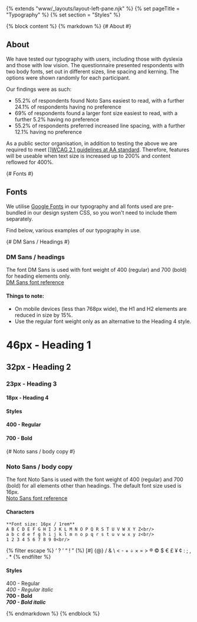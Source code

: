 {% extends "www/_layouts/layout-left-pane.njk" %}
{% set pageTitle = "Typography" %}
{% set section = "Styles" %}

{% block content %}
{% markdown %}
{# About #}

## About

We have tested our typography with users, including those with dyslexia and those with low vision. The questionnaire presented respondents with two body fonts, set out in different sizes, line spacing and kerning. The options were shown randomly for each participant.

Our findings were as such:

- 55.2% of respondents found Noto Sans easiest to read, with a further 24.1% of respondents having no preference
- 69% of respondents found a larger font size easiest to read, with a further 5.2% having no preference
- 55.2% of respondents preferred increased line spacing, with a further 12.1% having no preference

As a public sector organisation, in addition to testing the above we are required to meet []<a href="https://www.gov.uk/service-manual/helping-people-to-use-your-service/understanding-wcag#applying-wcag-21-guidelines" target="_blank">WCAG 2.1 guidelines at AA standard</a>.
Therefore, features will be useable when text size is increased up to 200% and content reflowed for 400%.

{# Fonts #}

## Fonts

We utilise <a href="https://fonts.google.com/" target="_blank">Google Fonts</a> in our typography and all fonts used are pre-bundled in our design system CSS, so you won't need to include them separately.

Find below, various examples of our typography in use.

{# DM Sans / Headings #}

### DM Sans / headings

The font DM Sans is used with font weight of 400 (regular) and 700 (bold) for heading elements only. <br/>
<a href="https://fonts.google.com/specimen/DM+Sans?selection.family=DM+Sans:700" target="_blank">DM Sans font reference</a>

#### Things to note:

- On mobile devices (less than 768px wide), the H1 and H2 elements are reduced in size by 15%.
- Use the regular font weight only as an alternative to the Heading 4 style.

# 46px - Heading 1

## 32px - Heading 2

### 23px - Heading 3

#### 18px - Heading 4

#### Styles

<div class="tfwmds-heading-font">
<h4 class="tfwmds-m-none tfwmds-weight-400">400 - Regular<br/></h4>
<h4 class="tfwmds-m-none">700 - Bold</h4>
</div>

{# Noto sans / body copy #}

### Noto Sans / body copy

The font Noto Sans is used with the font weight of 400 (regular) and 700 (bold) for all elements other than headings. The default font size used is 16px.<br/>
<a href="https://fonts.google.com/specimen/Noto+Sans?selection.family=Noto+Sans:400,700" target="_blank">Noto Sans font reference</a>

#### Characters

    **Font size: 16px / 1rem**
    A B C D E F G H I J K L M N O P Q R S T U V W X Y Z<br/>
    a b c d e f g h i j k l m n o p q r s t u v w x y z<br/>
    1 2 3 4 5 6 7 8 9 0<br/>

{% filter escape %}
‘ ? ’ “ ! ” (%) [#] {@} / & \ < - + ÷ × = > ® © $ € £ ¥ ¢ : ; , . \*
{% endfilter %}

#### Styles

400 - Regular<br/>
_400 - Regular italic_<br/>
**700 - Bold**<br/>
_**700 - Bold italic**_

{% endmarkdown %}
{% endblock %}
